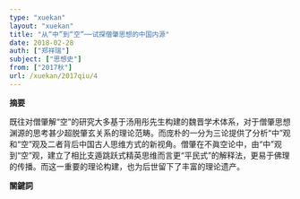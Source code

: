 ```yaml
---
type: "xuekan"
layout: "xuekan"
title: "从“中”到“空”──试探僧肇思想的中国内源"
date: 2018-02-28
auth: ["郑祥瑞"]
subject: ["思想史"]
from: ["2017秋"]
url: /xuekan/2017qiu/4
---
```


**摘要**      

既往对僧肇解“空”的研究大多基于汤用彤先生构建的魏晋学术体系，对于僧肇思想渊源的思考甚少超脱肇玄关系的理论范畴。而庞朴的一分为三论提供了分析“中”观和“空”观及二者背后中国古人思维方式的新视角。僧肇在<v>不眞空论</v>中，由“中”观到“空”观，建立了相比支遁跳跃式精英思维而言更“平民式”的解释法，更易于佛理的传播。而这一重要的理论构建，也为后世留下了丰富的理论遗产。

**關鍵詞**
